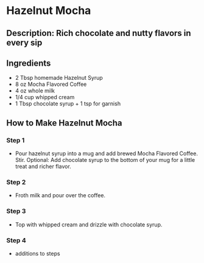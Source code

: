 # Hazelnut Mocha

## Description: Rich chocolate and nutty flavors in every sip

## Ingredients

- 2 Tbsp homemade Hazelnut Syrup
- 8 oz Mocha Flavored Coffee
- 4 oz whole milk
- 1/4 cup whipped cream
- 1 Tbsp chocolate syrup + 1 tsp for garnish

## How to Make Hazelnut Mocha

### Step 1

- Pour hazelnut syrup into a mug and add brewed Mocha Flavored Coffee. Stir. Optional: Add chocolate syrup to the bottom of your mug for a little treat and richer flavor.

### Step 2

- Froth milk and pour over the coffee.

### Step 3

- Top with whipped cream and drizzle with chocolate syrup.


### Step 4
 
 - additions to steps